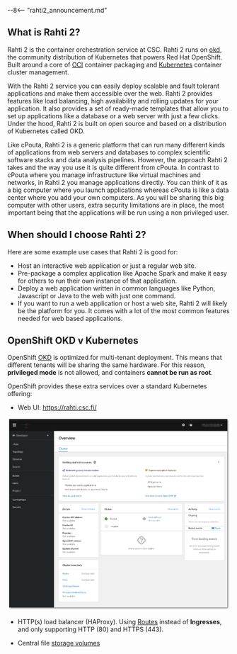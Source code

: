 --8<-- "rahti2_announcement.md"
## What is Rahti 2?

Rahti 2 is the container orchestration service at CSC. Rahti 2 runs on [okd](https://www.okd.io/), the community distribution of Kubernetes that powers Red Hat OpenShift. Built around a core of [OCI](https://opencontainers.org/) container packaging and [Kubernetes](https://kubernetes.io/) container cluster management.

With the Rahti 2 service you can easily deploy scalable and fault tolerant applications and make them accessible over the web. Rahti 2 provides features like load balancing, high availability and rolling updates for your application. It also provides a set of ready-made templates that allow you to set up applications like a database or a web server with just a few clicks. Under the hood, Rahti 2 is built on open source and based on a distribution of Kubernetes called OKD.

Like cPouta, Rahti 2 is a generic platform that can run many different kinds of applications from web servers and databases to complex scientific software stacks and data analysis pipelines. However, the approach Rahti 2 takes and the way you use it is quite different from cPouta. In contrast to cPouta where you manage infrastructure like virtual machines and networks, in Rahti 2 you manage applications directly. You can think of it as a big computer where you launch applications whereas cPouta is like a data center where you add your own computers. As you will be sharing this big computer with other users, extra security limitations are in place, the most important being that the applications will be run using a non privileged user.

## When should I choose Rahti 2?

Here are some example use cases that Rahti 2 is good for:

* Host an interactive web application or just a regular web site.
* Pre-package a complex application like Apache Spark and make it easy for others to run their own instance of that application.
* Deploy a web application written in common languages like Python, Javascript or Java to the web with just one command.
* If you want to run a web application or host a web site, Rahti 2 will likely be the platform for you. It comes with a lot of the most common features needed for web based applications.

## OpenShift OKD v Kubernetes

OpenShift [OKD](https://www.okd.io/) is optimized for multi-tenant deployment. This means that different tenants will be sharing the same hardware. For this reason, **privileged mode** is not allowed, and containers **cannot be run as root**.

OpenShift provides these extra services over a standard Kubernetes offering:

* Web UI: <https://rahti.csc.fi/>

![Rahti 2 WEB UI](../img/Rahti-landing.png)

* HTTP(s) load balancer (HAProxy). Using [Routes](networking.md#routes) instead of **Ingresses**, and only supporting HTTP (80) and HTTPS (443).

* Central file [storage volumes](storage/index.md)

